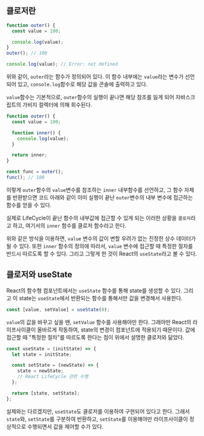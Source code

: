 ## 클로저란

```js
function outer() {
  const value = 100;

  console.log(value);
}
outer(); // 100

console.log(value); // Error: not defined
```

위와 같이, `outer`라는 함수가 정의되어 있다. 이 함수 내부에는 `value`라는 변수가 선언되어 있고, `console.log`함수로 해당 값을 콘솔에 출력하고 있다.

`value`함수는 기본적으로, `outer`함수의 실행이 끝나면 해당 참조를 잃게 되어 자바스크립트의 가비지 컬렉터에 의해 회수된다.

```js
function outer() {
  const value = 100;

  function inner() {
    console.log(value);
  }

  return inner;
}

const func = outer();
func(); // 100
```

이렇게 `outer`함수의 `value`변수를 참조하는 `inner` 내부함수를 선언하고, 그 함수 자체를 반환받으면 코드 아래와 같이 이미 실행이 끝난 `outer`변수의 내부 변수에 접근하는 함수를 얻을 수 있다.

실제로 LifeCycle이 끝난 함수의 내부값에 접근할 수 있게 되는 이러한 상황을 `클로저`라고 하고, 여기서의 `inner` 함수를 클로저 함수라고 한다.

위와 같은 방식을 이용하면, `value` 변수의 값이 변할 우려가 없는 진정한 상수 데이터가 될 수 있다. 또한 `inner` 함수의 정의에 따라서, `value` 변수에 접근할 때 특정한 절차를 반드시 따르도록 할 수 있다. 그리고 그렇게 한 것이 React의 `useState`라고 볼 수 있다.

## 클로저와 useState

React의 함수형 컴포넌트에서는 `useState` 함수를 통해 state를 생성할 수 있다. 그리고 이 state는 `useState`에서 반환되는 함수를 통해서만 값을 변경해서 사용한다.

```js
const [value, setValue] = useState(0);
```

`value`의 값을 바꾸고 싶을 땐, `setValue` 함수를 사용해야만 한다. 그래야만 React의 라이프사이클이 올바르게 작동하여, state의 변경이 컴포넌트에 적용되기 때문이다. 값에 접근할 때 "특정한 절차"를 따르도록 한다는 점이 위에서 설명한 클로저와 닮았다.

```js
const useState = (initState) => {
  let state = initState;

  const setState = (newState) => {
    state = newState;
    // React LifeCycle 관련 수행
  };

  return [state, setState];
};
```

실제와는 다르겠지만, `useState`도 클로저를 이용하여 구현되어 있다고 한다. 그래서 `state`와, `setState`를 구분하여 반환하고, `setState`를 이용해야만 라이프사이클이 정상적으로 수행되면서 값을 제어할 수가 있다.
